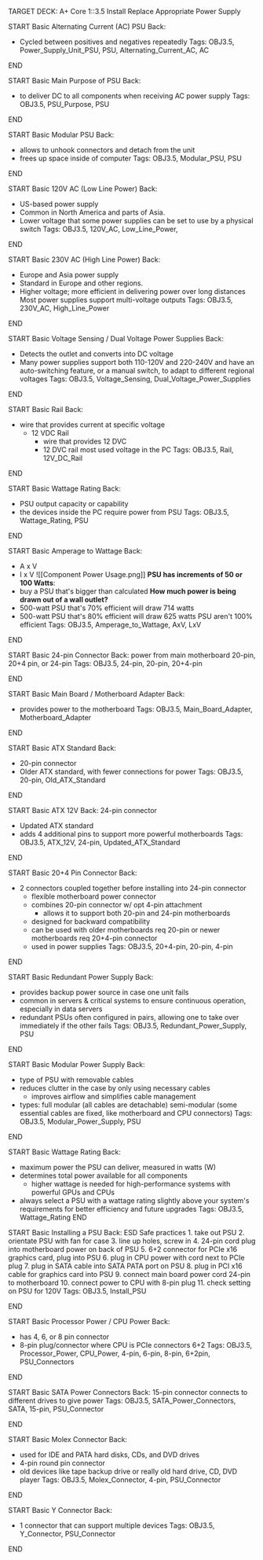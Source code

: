 TARGET DECK: A+ Core 1::3.5 Install Replace Appropriate Power Supply

START
Basic
Alternating Current (AC) PSU
Back:
- Cycled between positives and negatives repeatedly
Tags: OBJ3.5, Power_Supply_Unit_PSU, PSU, Alternating_Current_AC, AC
<!--ID: 1731877000675-->
END

START
Basic
Main Purpose of PSU
Back:
- to deliver DC to all components when receiving AC power supply 
Tags: OBJ3.5, PSU_Purpose, PSU
<!--ID: 1731877000678-->
END

START
Basic
Modular PSU
Back:
- allows to unhook connectors and detach from the unit
- frees up space inside of computer 
Tags: OBJ3.5, Modular_PSU, PSU
<!--ID: 1731877000680-->
END

START
Basic
120V AC (Low Line Power)
Back:
- US-based power supply
- Common in North America and parts of Asia.
- Lower voltage that some power supplies can be set to use by a physical switch
Tags: OBJ3.5, 120V_AC, Low_Line_Power, 
<!--ID: 1731877000683-->
END

START
Basic
230V AC (High Line Power)
Back:
- Europe and Asia power supply
- Standard in Europe and other regions. 
- Higher voltage; more efficient in delivering power over long distances
Most power supplies support multi-voltage outputs
Tags: OBJ3.5, 230V_AC, High_Line_Power
<!--ID: 1731877000685-->
END

START
Basic
Voltage Sensing / Dual Voltage Power Supplies
Back:
- Detects the outlet and converts into DC voltage 
- Many power supplies support both 110-120V and 220-240V and have an auto-switching feature, or a manual switch, to adapt to different regional voltages
Tags: OBJ3.5, Voltage_Sensing, Dual_Voltage_Power_Supplies
<!--ID: 1731877000687-->
END

START
Basic
Rail
Back:
- wire that provides current at specific voltage 
	- 12 VDC Rail
		- wire that provides 12 DVC 
		- 12 DVC rail most used voltage in the PC
Tags: OBJ3.5, Rail, 12V_DC_Rail
<!--ID: 1731877000690-->
END

START
Basic
Wattage Rating
Back:
- PSU output capacity or capability
- the devices inside the PC require power from PSU
Tags: OBJ3.5, Wattage_Rating, PSU
<!--ID: 1731877000692-->
END

START
Basic
Amperage to Wattage
Back:
- A x V
- I x V
![[Component Power Usage.png]]
**PSU has increments of 50 or 100 Watts**:
- buy a PSU that's bigger than calculated
**How much power is being drawn out of a wall outlet?**
- 500-watt PSU that's 70% efficient will draw 714 watts 
- 500-watt PSU that's 80% efficient will draw 625 watts 
PSU aren't 100% efficient 
Tags: OBJ3.5, Amperage_to_Wattage, AxV, LxV
<!--ID: 1731877000695-->
END

START
Basic
24-pin Connector
Back:
power from main motherboard 
	20-pin, 20+4 pin, or 24-pin
Tags: OBJ3.5, 24-pin, 20-pin, 20+4-pin
<!--ID: 1731877000698-->
END

START
Basic
Main Board / Motherboard Adapter
Back:
- provides power to the motherboard 
Tags: OBJ3.5, Main_Board_Adapter, Motherboard_Adapter
<!--ID: 1731877000700-->
END

START
Basic
ATX Standard
Back:
- 20-pin connector
- Older ATX standard, with fewer connections for power
Tags: OBJ3.5, 20-pin, Old_ATX_Standard
<!--ID: 1731877000702-->
END

START
Basic
ATX 12V
Back:
24-pin connector 
- Updated ATX standard 
- adds 4 additional pins to support more powerful motherboards
Tags: OBJ3.5, ATX_12V, 24-pin, Updated_ATX_Standard
<!--ID: 1731877000704-->
END

START
Basic
20+4 Pin Connector
Back:
- 2 connectors coupled together before installing into 24-pin connector 
	- flexible motherboard power connector 
	- combines 20-pin connector w/ opt 4-pin attachment
		- allows it to support both 20-pin and 24-pin motherboards 
	- designed for backward compatibility 
	- can be used with older motherboards req 20-pin or newer motherboards req 20+4-pin connector 
	- used in power supplies 
Tags: OBJ3.5, 20+4-pin, 20-pin, 4-pin
<!--ID: 1731877000706-->
END

START
Basic
Redundant Power Supply
Back:
- provides backup power source in case one unit fails 
- common in servers & critical systems to ensure continuous operation, especially in data servers 
- redundant PSUs often configured in pairs, allowing one to take over immediately if the other fails 
Tags: OBJ3.5, Redundant_Power_Supply, PSU
<!--ID: 1731877000709-->
END

START
Basic
Modular Power Supply
Back:
- type of PSU with removable cables 
- reduces clutter in the case by only using necessary cables 
	- improves airflow and simplifies cable management 
- types: full modular (all cables are detachable) semi-modular (some essential cables are fixed, like motherboard and CPU connectors)
Tags: OBJ3.5, Modular_Power_Supply, PSU
<!--ID: 1731877000711-->
END

START
Basic
Wattage Rating
Back:
- maximum power the PSU can deliver, measured in watts (W)
- determines total power available for all components
	- higher wattage is needed for high-performance systems with powerful GPUs and CPUs 
- always select a PSU with a wattage rating slightly above your system's requirements for better efficiency and future upgrades
Tags: OBJ3.5, Wattage_Rating
END

START
Basic
Installing a PSU
Back:
ESD Safe practices
	1. take out PSU
	2. orientate PSU with fan for case 
	3. line up holes, screw in
	4. 24-pin cord plug into motherboard power on back of PSU
	5. 6+2 connector for PCIe x16 graphics card, plug into PSU
	6. plug in CPU power with cord next to PCIe plug
	7. plug in SATA cable into SATA PATA port on PSU 
	8. plug in PCI x16 cable for graphics card into PSU
	9. connect main board power cord 24-pin to motherboard 
	10. connect power to CPU with 8-pin plug
	11. check setting on PSU for 120V
Tags: OBJ3.5, Install_PSU
<!--ID: 1731877000714-->
END

START
Basic
Processor Power / CPU Power
Back:
- has 4, 6, or 8 pin connector 
- 8-pin plug/connector where CPU is
PCIe connectors 
	6+2
Tags: OBJ3.5, Processor_Power, CPU_Power, 4-pin, 6-pin, 8-pin, 6+2pin, PSU_Connectors
<!--ID: 1731877000716-->
END

START
Basic
SATA Power Connectors
Back:
15-pin connector 
	connects to different drives to give power 
Tags: OBJ3.5, SATA_Power_Connectors, SATA, 15-pin, PSU_Connector
<!--ID: 1731877000719-->
END

START
Basic
Molex Connector
Back:
- used for IDE and PATA hard disks, CDs, and DVD drives
- 4-pin round pin connector 
- old devices like tape backup drive or really old hard drive, CD, DVD player
Tags: OBJ3.5, Molex_Connector, 4-pin, PSU_Connector
<!--ID: 1731877000721-->
END

START
Basic
Y Connector
Back:
- 1 connector that can support multiple devices
Tags: OBJ3.5, Y_Connector, PSU_Connector
<!--ID: 1731877000723-->
END
